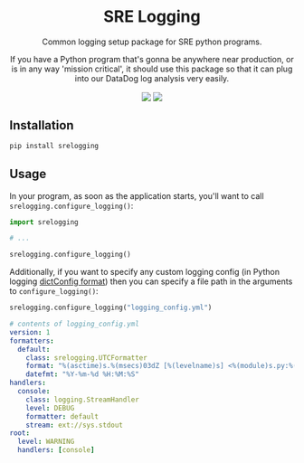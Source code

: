 

<div align="center" style="text-align:center">
  
# SRE Logging
  
Common logging setup package for SRE python programs.

If you have a Python
program that's gonna be anywhere near production, or is in any way
'mission critical', it should use this package so that it can plug into
our DataDog log analysis very easily.

<img align="center" src="https://img.shields.io/github/workflow/status/glasswall-sre/sre-logging/CI?style=flat-square">
<img align="center" src="https://img.shields.io/codecov/c/github/glasswall-sre/sre-logging?style=flat-square">

</div>



## Installation
```bash
pip install srelogging
```

## Usage
In your program, as soon as the application starts, you'll want to call
`srelogging.configure_logging()`:
```python
import srelogging

# ...

srelogging.configure_logging()
```

Additionally, if you want to specify any custom logging
config (in Python logging [dictConfig format](https://docs.python.org/3.7/library/logging.config.html#logging-config-dictschema))
then you can specify a file path in the arguments to `configure_logging()`:

```python
srelogging.configure_logging("logging_config.yml")
```

```yaml
# contents of logging_config.yml
version: 1
formatters:
  default:
    class: srelogging.UTCFormatter
    format: "%(asctime)s.%(msecs)03dZ [%(levelname)s] <%(module)s.py:%(lineno)d> %(message)s"
    datefmt: "%Y-%m-%d %H:%M:%S"
handlers:
  console:
    class: logging.StreamHandler
    level: DEBUG
    formatter: default
    stream: ext://sys.stdout
root:
  level: WARNING
  handlers: [console]

```
